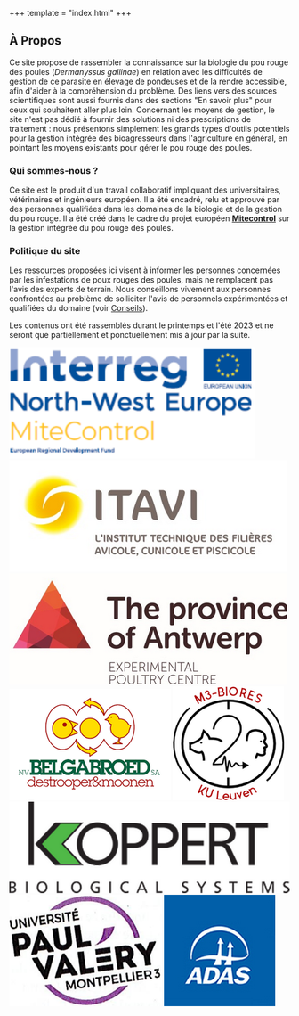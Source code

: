 +++
template = "index.html"
+++

## À Propos

Ce site propose de rassembler la connaissance sur la biologie du pou rouge des poules (*Dermanyssus gallinae*) en relation avec les difficultés de gestion de ce parasite en élevage de pondeuses et de la rendre accessible, afin d'aider à la compréhension du problème. Des liens vers des sources scientifiques sont aussi fournis dans des sections "En savoir plus" pour ceux qui souhaitent aller plus loin. Concernant les moyens de gestion, le site n'est pas dédié à fournir des solutions ni des prescriptions de traitement : nous présentons simplement les grands types d'outils potentiels pour la gestion intégrée des bioagresseurs dans l'agriculture en général, en pointant les moyens existants pour gérer le pou rouge des poules.
### Qui sommes-nous ?

Ce site est le produit d'un travail collaboratif impliquant des universitaires,
vétérinaires et ingénieurs européen. Il a été encadré, relu et approuvé par des
personnes qualifiées dans les domaines de la biologie et de la gestion du pou
rouge. Il a été créé dans le cadre du projet européen [**Mitecontrol**](https://vb.nweurope.eu/projects/project-search/mitecontrol-ensuring-food-safety-animal-health-and-welfare-standards/) sur la gestion intégrée du pou rouge des poules.

### Politique du site


Les ressources proposées ici visent à informer les personnes concernées
par les infestations de poux rouges des poules, mais ne remplacent pas
l'avis des experts de terrain. Nous conseillons vivement aux personnes
confrontées au problème de solliciter l'avis de personnels expérimentées
et qualifiées du domaine (voir [Conseils](/ressources#conseil)).

<!-- <div id ="maj_texte">DERNIÈRE MISE À JOUR DU SITE:</div>
<div id ="maj_date">18 AOÛT 2023</div> -->

Les contenus ont été rassemblés durant le printemps et l'été 2023 et ne seront que partiellement et ponctuellement mis à jour par la suite.



<div id = "logo_partenaires">

![interreg](/img/interreg.png)
![itavi](/img/itavi.png)
![Antwerp](/img/antwerp.png)
![Belgabroed](/img/belgabroed.png)
![ku-leuven](/img/leuven.png)
![koppert](/img/koppert.png)
![UPVM](/img/UPVM.png)
![adas](/img/adas.png)

</div>
